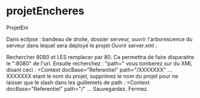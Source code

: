 # projetEncheres
ProjetEni




Dans eclipse : bandeau de droite, dossier serveur, ouvrir l'arborescence du serveur dans lequel sera déployé le projet
Ouvrir server.xml :

Rechercher 8080 et LES remplacer par 80.
Ca permettra de faire disparaitre le ":8080" de l'url.
Ensuite recherchez : "path=" vous tomberez sur du XML disant ceci :
<Context docBase="Referentiel" path="/XXXXXXX" ...
XXXXXXX etant le nom du projet, supprimez le nom du projet pour ne laisser que le slash dans les guillemets de path :
<Context docBase="Referentiel" path="/" ...
Sauvegardez. Fermez.
